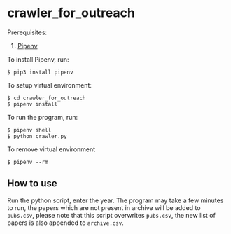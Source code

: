 # crawler_for_outreach

Prerequisites:
1. [Pipenv](https://pypi.org/project/pipenv/)

To install Pipenv, run:
```shell
$ pip3 install pipenv
```

To setup virtual environment:
```shell
$ cd crawler_for_outreach
$ pipenv install
```

To run the program, run:
```shell
$ pipenv shell
$ python crawler.py
```

To remove virtual environment
```shell
$ pipenv --rm
```

## How to use
Run the python script, enter the year. The program may take a few minutes to run, the papers which are not present in archive will be added to `pubs.csv`, please note that this script overwrites `pubs.csv`, the new list of papers is also appended to `archive.csv`.
